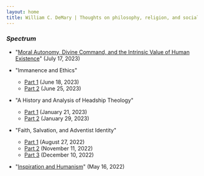 ```yaml
---
layout: home
title: William C. DeMary | Thoughts on philosophy, religion, and social issues
---
```


### *Spectrum*

- "[Moral Autonomy, Divine Command, and the Intrinsic Value of Human Existence](https://spectrummagazine.org/news/moral-autonomy-divine-command-and-intrinsic-value-human-existence/)" (July 17, 2023)

- "Immanence and Ethics"

    - [Part 1](https://spectrummagazine.org/culture/immanence-and-ethics-part-1-whats-spiritualism-got-do-it/) (June 18, 2023)
    - [Part 2](https://spectrummagazine.org/culture/immanence-and-ethics-part-2-reconciling-moral-freedom-and-adventist-holism/) (June 25, 2023)

- "A History and Analysis of Headship Theology" 

    - [Part 1](https://spectrummagazine.org/views/history-and-analysis-headship-theology-part-1/) (January 21, 2023)
    - [Part 2](https://spectrummagazine.org/views/history-and-analysis-headship-theology-part-2/) (January 29, 2023)

- "Faith, Salvation, and Adventist Identity" 

    - [Part 1](https://spectrummagazine.org/views/faith-salvation-and-adventist-identity-part-1/) (August 27, 2022)
    - [Part 2](https://spectrummagazine.org/culture/faith-salvation-and-adventist-identity-pt-2/) (November 11, 2022)
    - [Part 3](https://spectrummagazine.org/views/faith-salvation-and-adventist-identity-part-3/) (December 10, 2022)

- "[Inspiration and Humanism](https://spectrummagazine.org/views/inspiration-and-humanism/)" (May 16, 2022)